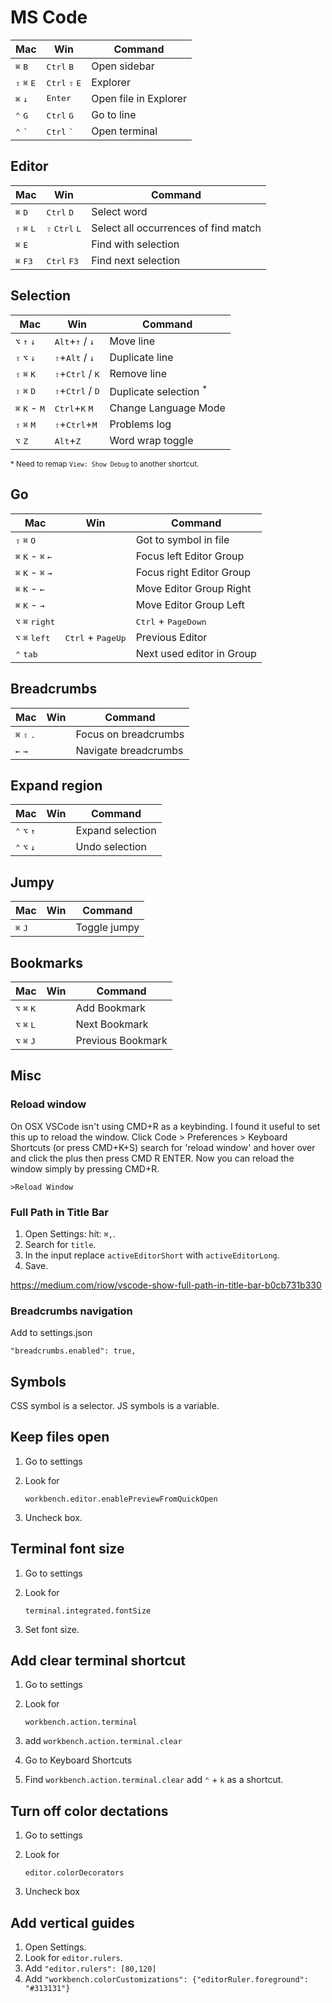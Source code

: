 # MS Code

| Mac                                    | Win                                       | Command               |
| -------------------------------------- | ----------------------------------------- | --------------------- |
| <kbd>⌘</kbd> <kbd>B</kbd>              | <kbd>Ctrl</kbd> <kbd>B</kbd>              | Open sidebar          |
| <kbd>⇧</kbd> <kbd>⌘</kbd> <kbd>E</kbd> | <kbd>Ctrl</kbd> <kbd>⇧</kbd> <kbd>E</kbd> | Explorer              |
| <kbd>⌘</kbd> <kbd>↓</kbd>              | <kbd>Enter</kbd>                          | Open file in Explorer |
| <kbd>⌃</kbd> <kbd>G</kbd>              | <kbd>Ctrl</kbd> <kbd>G</kbd>              | Go to line            |
| <kbd>⌃</kbd> <kbd>\`</kbd>             | <kbd>Ctrl</kbd> <kbd>\`</kbd>             | Open terminal         |

## Editor

| Mac                                    | Win                                       | Command                              |
| -------------------------------------- | ----------------------------------------- | ------------------------------------ |
| <kbd>⌘</kbd> <kbd>D</kbd>              | <kbd>Ctrl</kbd> <kbd>D</kbd>              | Select word                          |
| <kbd>⇧</kbd> <kbd>⌘</kbd> <kbd>L</kbd> | <kbd>⇧</kbd> <kbd>Ctrl</kbd> <kbd>L</kbd> | Select all occurrences of find match |
| <kbd>⌘</kbd> <kbd>E</kbd>              |                                           | Find with selection                  |
| <kbd>⌘</kbd> <kbd>F3</kbd>             | <kbd>Ctrl</kbd> <kbd>F3</kbd>             | Find next selection                  |

## Selection

| Mac                                      | Win                                         | Command                           |
| ---------------------------------------- | ------------------------------------------- | --------------------------------- |
| <kbd>⌥</kbd> <kbd>↑</kbd> <kbd>↓</kbd>   | <kbd>Alt</kbd>+<kbd>↑</kbd> / <kbd>↓</kbd>  | Move line                         |
| <kbd>⇧</kbd> <kbd>⌥</kbd> <kbd>↓</kbd>   | <kbd>⇧</kbd>+<kbd>Alt</kbd> / <kbd>↓</kbd>  | Duplicate line                    |
| <kbd>⇧</kbd> <kbd>⌘</kbd> <kbd>K</kbd>   | <kbd>⇧</kbd>+<kbd>Ctrl</kbd> / <kbd>K</kbd> | Remove line                       |
| <kbd>⇧</kbd> <kbd>⌘</kbd> <kbd>D</kbd>   | <kbd>⇧</kbd>+<kbd>Ctrl</kbd> / <kbd>D</kbd> | Duplicate selection <sup>\*</sup> |
| <kbd>⌘</kbd> <kbd>K</kbd> - <kbd>M</kbd> | <kbd>Ctrl</kbd>+<kbd>K</kbd> <kbd>M</kbd>   | Change Language Mode              |
| <kbd>⇧</kbd> <kbd>⌘</kbd> <kbd>M</kbd>   | <kbd>⇧</kbd>+<kbd>Ctrl</kbd>+<kbd>M</kbd>   | Problems log                      |
| <kbd>⌥</kbd> <kbd>Z</kbd>                | <kbd>Alt</kbd>+<kbd>Z</kbd>                 | Word wrap toggle                  |

<small>\* Need to remap `View: Show Debug` to another shortcut.</small>

## Go

| Mac                                                   | Win                                 | Command                               |
| ----------------------------------------------------- | ----------------------------------- | ------------------------------------- |
| <kbd>⇧</kbd> <kbd>⌘</kbd> <kbd>O</kbd>                |                                     | Got to symbol in file                 |
| <kbd>⌘</kbd> <kbd>K</kbd> - <kbd>⌘</kbd> <kbd>←</kbd> |                                     | Focus left Editor Group               |
| <kbd>⌘</kbd> <kbd>K</kbd> - <kbd>⌘</kbd> <kbd>→</kbd> |                                     | Focus right Editor Group              |
| <kbd>⌘</kbd> <kbd>K</kbd> - <kbd>←</kbd>              |                                     | Move Editor Group Right               |
| <kbd>⌘</kbd> <kbd>K</kbd> - <kbd>→</kbd>              |                                     | Move Editor Group Left                |
| <kbd>⌥</kbd> <kbd>⌘</kbd> <kbd>right</kbd>            |                                     | <kbd>Ctrl</kbd> + <kbd>PageDown</kbd> | Next Editor |
| <kbd>⌥</kbd> <kbd>⌘</kbd> <kbd>left</kbd>             | <kbd>Ctrl</kbd> + <kbd>PageUp</kbd> | Previous Editor                       |
| <kbd>⌃</kbd> <kbd>tab</kbd>                           |                                     | Next used editor in Group             |

## Breadcrumbs

| Mac                                    | Win | Command              |
| -------------------------------------- | --- | -------------------- |
| <kbd>⌘</kbd> <kbd>⇧</kbd> <kbd>.</kbd> |     | Focus on breadcrumbs |
| <kbd>←</kbd> <kbd>→</kbd>              |     | Navigate breadcrumbs |

## Expand region

| Mac                                    | Win | Command          |
| -------------------------------------- | --- | ---------------- |
| <kbd>⌃</kbd> <kbd>⌥</kbd> <kbd>↑</kbd> |     | Expand selection |
| <kbd>⌃</kbd> <kbd>⌥</kbd> <kbd>↓</kbd> |     | Undo selection   |

## Jumpy

| Mac                       | Win | Command      |
| ------------------------- | --- | ------------ |
| <kbd>⌘</kbd> <kbd>J</kbd> |     | Toggle jumpy |

## Bookmarks

| Mac                                    | Win | Command           |
| -------------------------------------- | --- | ----------------- |
| <kbd>⌥</kbd> <kbd>⌘</kbd> <kbd>K</kbd> |     | Add Bookmark      |
| <kbd>⌥</kbd> <kbd>⌘</kbd> <kbd>L</kbd> |     | Next Bookmark     |
| <kbd>⌥</kbd> <kbd>⌘</kbd> <kbd>J</kbd> |     | Previous Bookmark |

## Misc

### Reload window

On OSX VSCode isn't using CMD+R as a keybinding. I found it useful to set this up to reload the window. Click Code > Preferences > Keyboard Shortcuts (or press CMD+K+S) search for 'reload window' and hover over and click the plus then press CMD R ENTER. Now you can reload the window simply by pressing CMD+R.

    >Reload Window

### Full Path in Title Bar

1. Open Settings: hit: `⌘,`.
2. Search for `title`.
3. In the input replace `activeEditorShort` with `activeEditorLong`.
4. Save.

<https://medium.com/riow/vscode-show-full-path-in-title-bar-b0cb731b330>

### Breadcrumbs navigation

Add to settings.json

    "breadcrumbs.enabled": true,

## Symbols

CSS symbol is a selector.
JS symbols is a variable.

## Keep files open

1. Go to settings
2. Look for

    `workbench.editor.enablePreviewFromQuickOpen`

3. Uncheck box.

## Terminal font size

1. Go to settings
2. Look for

    `terminal.integrated.fontSize`

3. Set font size.

## Add clear terminal shortcut

1. Go to settings
2. Look for

    `workbench.action.terminal`

3. add `workbench.action.terminal.clear`
4. Go to Keyboard Shortcuts
5. Find `workbench.action.terminal.clear` add `⌃` + `k` as a shortcut.

## Turn off color dectations

1. Go to settings
2. Look for

    `editor.colorDecorators`

3. Uncheck box

## Add vertical guides

1. Open Settings.
2. Look for `editor.rulers`.
3. Add `"editor.rulers": [80,120]`
4. Add `"workbench.colorCustomizations": {"editorRuler.foreground": "#313131"}`
